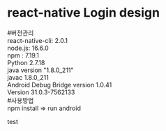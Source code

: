 # react-native Login design
#버전관리<br/> 
react-native-cli: 2.0.1<br>
node.js: 16.6.0<br>
npm : 7.19.1<br>
Python 2.7.18<br>
java version "1.8.0_211"<br>
javac 1.8.0_211<br> 
Android Debug Bridge version 1.0.41<br>
Version 31.0.3-7562133<br>
#사용방법<br/>
 npm install => run android 

test
